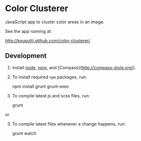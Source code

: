 # Color Clusterer

JavaScript app to cluster color areas in an image.

See the app running at:

http://kpuputti.github.com/color-clusterer/

## Development

1. Install [node](http://nodejs.org/), [npm](http://npmjs.org/), and [Compass}(http://compass-style.org/).

2. To install required `npm` packages, run:

    npm install grunt grunt-exec

3. To compile latest js and scss files, run:

    grunt

or

3. To compile latest files whenever a change happens, run:

    grunt watch
